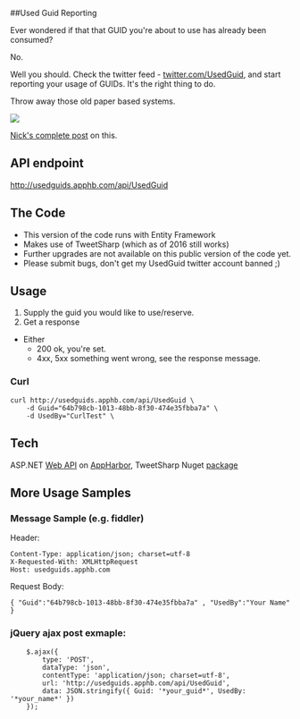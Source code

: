 ##Used Guid Reporting

Ever wondered if that that GUID you're about to use has already been consumed? 

No. 

Well you should. Check the twitter feed - [twitter.com/UsedGuid]( https://twitter.com/UsedGuid ), and start reporting your usage of GUIDs. It's the right thing to do.

Throw away those old paper based systems.

![]( http://i.stack.imgur.com/Tuwra.png )

[Nick's complete post](http://blog.nick.josevski.com/2012/10/28/playing-with-appharbor-twitter-and-webapi) on this.

## API endpoint

  http://usedguids.apphb.com/api/UsedGuid
  
## The Code
  - This version of the code runs with Entity Framework
  - Makes use of TweetSharp (which as of 2016 still works)
  - Further upgrades are not available on this public version of the code yet.
  - Please submit bugs, don't get my UsedGuid twitter account banned  ;)

## Usage

1. Supply the guid you would like to use/reserve.
2. Get a response
  - Either 
    - 200 ok, you're set.
    - 4xx, 5xx something went wrong, see the response message.
  
### Curl

    curl http://usedguids.apphb.com/api/UsedGuid \
        -d Guid="64b798cb-1013-48bb-8f30-474e35fbba7a" \
        -d UsedBy="CurlTest" \


## Tech

 ASP.NET [Web API](http://www.asp.net/web-api) on [AppHarbor](https://appharbor.com/), TweetSharp Nuget [package](http://nuget.org/packages/TweetSharp)

## More Usage Samples

### Message Sample (e.g. fiddler)

Header:

    Content-Type: application/json; charset=utf-8
    X-Requested-With: XMLHttpRequest
    Host: usedguids.apphb.com

Request Body:

    { "Guid":"64b798cb-1013-48bb-8f30-474e35fbba7a" , "UsedBy":"Your Name" }



### jQuery ajax post exmaple:

        $.ajax({
            type: 'POST',
            dataType: 'json',
            contentType: 'application/json; charset=utf-8',
            url: 'http://usedguids.apphb.com/api/UsedGuid',
            data: JSON.stringify({ Guid: '*your_guid*', UsedBy: '*your_name*' })
        });
